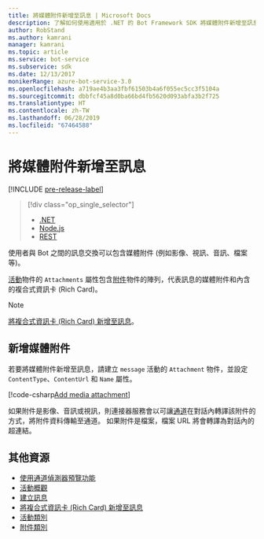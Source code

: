 ```yaml
---
title: 將媒體附件新增至訊息 | Microsoft Docs
description: 了解如何使用適用於 .NET 的 Bot Framework SDK 將媒體附件新增至訊息。
author: RobStand
ms.author: kamrani
manager: kamrani
ms.topic: article
ms.service: bot-service
ms.subservice: sdk
ms.date: 12/13/2017
monikerRange: azure-bot-service-3.0
ms.openlocfilehash: a719ae4b3aa3fbf61503b4a6f055ec5cc3f5104a
ms.sourcegitcommit: dbbfcf45a8d0ba66bd4fb5620d093abfa3b2f725
ms.translationtype: HT
ms.contentlocale: zh-TW
ms.lasthandoff: 06/28/2019
ms.locfileid: "67464588"
---
```

# <a name="add-media-attachments-to-messages"></a>將媒體附件新增至訊息

[!INCLUDE [pre-release-label](../includes/pre-release-label-v3.md)]

> [!div class="op_single_selector"]
> - [.NET](../dotnet/bot-builder-dotnet-add-media-attachments.md)
> - [Node.js](../nodejs/bot-builder-nodejs-send-receive-attachments.md)
> - [REST](../rest-api/bot-framework-rest-connector-add-media-attachments.md)

使用者與 Bot 之間的訊息交換可以包含媒體附件 (例如影像、視訊、音訊、檔案等)。 

<a href="https://docs.botframework.com/csharp/builder/sdkreference/dc/d2f/class_microsoft_1_1_bot_1_1_connector_1_1_activity.html" target="_blank">活動</a>物件的 `Attachments` 屬性包含<a href="https://docs.microsoft.com/dotnet/api/microsoft.bot.connector.attachments?view=botconnector-3.12.2.4" target="_blank">附件</a>物件的陣列，代表訊息的媒體附件和內含的複合式資訊卡 (Rich Card)。 

> [!NOTE]
> [將複合式資訊卡 (Rich Card) 新增至訊息](bot-builder-dotnet-add-rich-card-attachments.md)。

## <a name="add-a-media-attachment"></a>新增媒體附件  

若要將媒體附件新增至訊息，請建立 `message` 活動的 `Attachment` 物件，並設定 `ContentType`、`ContentUrl` 和 `Name` 屬性。 

[!code-csharp[Add media attachment](../includes/code/dotnet-add-attachments.cs#addMediaAttachment)]

如果附件是影像、音訊或視訊，則連接器服務會以可讓[通道](bot-builder-dotnet-channeldata.md)在對話內轉譯該附件的方式，將附件資料傳輸至通道。 如果附件是檔案，檔案 URL 將會轉譯為對話內的超連結。

## <a name="additional-resources"></a>其他資源

- [使用通道偵測器預覽功能][inspector]
- [活動概觀](bot-builder-dotnet-activities.md)
- [建立訊息](bot-builder-dotnet-create-messages.md)
- [將複合式資訊卡 (Rich Card) 新增至訊息](bot-builder-dotnet-add-rich-card-attachments.md)
- <a href="https://docs.botframework.com/csharp/builder/sdkreference/dc/d2f/class_microsoft_1_1_bot_1_1_connector_1_1_activity.html" target="_blank">活動類別</a>
- <a href="https://docs.microsoft.com/dotnet/api/microsoft.bot.connector.attachments?view=botconnector-3.12.2.4" target="_blank">附件類別</a>

[inspector]: ../bot-service-channel-inspector.md


